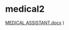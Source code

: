 # medical2
[MEDICAL ASSISTANT.docx](https://github.com/hackmugisii/medical2/files/13520463/MEDICAL.ASSISTANT.docx)
)
